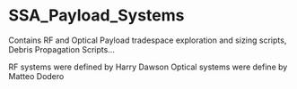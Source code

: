 # SSA_Payload_Systems
Contains RF and Optical Payload tradespace exploration and sizing scripts, Debris Propagation Scripts...

RF systems were defined by Harry Dawson
Optical systems were define by Matteo Dodero
